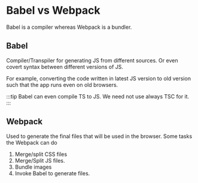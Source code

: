 # Babel vs Webpack

Babel is a compiler whereas Webpack is a bundler.

## Babel

Compiler/Transpiler for generating JS from different sources. Or even covert syntax between different versions of JS.

For example, converting the code written in latest JS version to old version such that the app runs even on old browsers.

:::tip
Babel can even compile TS to JS. We need not use always TSC for it.
:::

## Webpack

Used to generate the final files that will be used in the browser. Some tasks the Webpack can do

1. Merge/split CSS files
2. Merge/Split JS files.
3. Bundle images
4. Invoke Babel to generate files.

